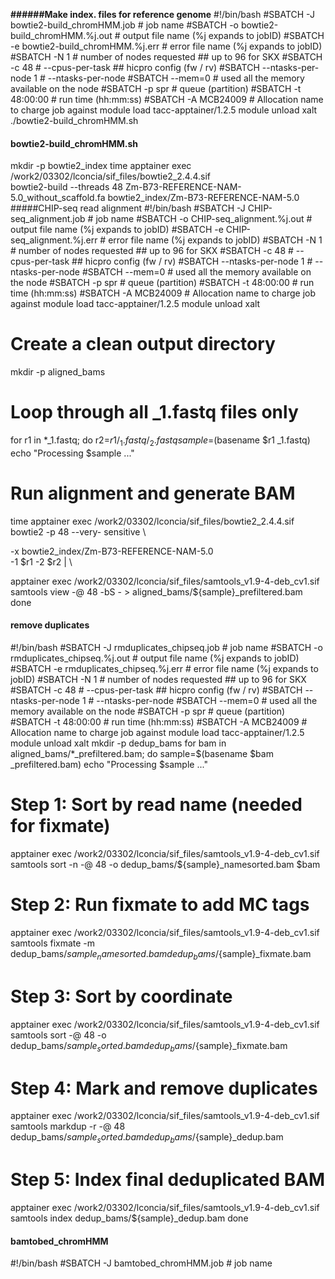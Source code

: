 

**######Make index. files for reference genome**
#!/bin/bash
#SBATCH -J bowtie2-build_chromHMM.job # job name
#SBATCH -o bowtie2-build_chromHMM.%j.out # output file name (%j expands to jobID)
#SBATCH -e bowtie2-build_chromHMM.%j.err # error file name (%j expands to jobID)
#SBATCH -N 1 # number of nodes requested ## up to 96 for SKX
#SBATCH -c 48 # --cpus-per-task ## hicpro config (fw / rv)
#SBATCH --ntasks-per-node 1 # --ntasks-per-node
#SBATCH --mem=0 # used all the memory available on the node
#SBATCH -p spr # queue (partition)
#SBATCH -t 48:00:00 # run time (hh:mm:ss)
#SBATCH -A MCB24009 # Allocation name to charge job against
module load tacc-apptainer/1.2.5
module unload xalt
./bowtie2-build_chromHMM.sh
#### bowtie2-build_chromHMM.sh
mkdir -p bowtie2_index
time apptainer exec /work2/03302/lconcia/sif_files/bowtie2_2.4.4.sif \
bowtie2-build --threads 48 Zm-B73-REFERENCE-NAM-5.0_without_scaffold.fa
bowtie2_index/Zm-B73-REFERENCE-NAM-5.0
#####CHIP-seq read alignment
#!/bin/bash
#SBATCH -J CHIP-seq_alignment.job # job name
#SBATCH -o CHIP-seq_alignment.%j.out # output file name (%j expands to jobID)
#SBATCH -e CHIP-seq_alignment.%j.err # error file name (%j expands to jobID)
#SBATCH -N 1 # number of nodes requested ## up to 96 for SKX
#SBATCH -c 48 # --cpus-per-task ## hicpro config (fw / rv)
#SBATCH --ntasks-per-node 1 # --ntasks-per-node
#SBATCH --mem=0 # used all the memory available on the node
#SBATCH -p spr # queue (partition)
#SBATCH -t 48:00:00 # run time (hh:mm:ss)
#SBATCH -A MCB24009 # Allocation name to charge job against
module load tacc-apptainer/1.2.5
module unload xalt
# Create a clean output directory
mkdir -p aligned_bams
# Loop through all _1.fastq files only
for r1 in *_1.fastq; do
r2=${r1/_1.fastq/_2.fastq}
sample=$(basename $r1 _1.fastq)
echo "Processing $sample ..."
# Run alignment and generate BAM

time apptainer exec /work2/03302/lconcia/sif_files/bowtie2_2.4.4.sif bowtie2 -p 48 --very-
sensitive \

-x bowtie2_index/Zm-B73-REFERENCE-NAM-5.0 \
-1 $r1 -2 $r2 | \

apptainer exec /work2/03302/lconcia/sif_files/samtools_v1.9-4-deb_cv1.sif samtools view -@
48 -bS - > aligned_bams/${sample}_prefiltered.bam
done
#### remove duplicates
#!/bin/bash
#SBATCH -J rmduplicates_chipseq.job # job name
#SBATCH -o rmduplicates_chipseq.%j.out # output file name (%j expands to jobID)
#SBATCH -e rmduplicates_chipseq.%j.err # error file name (%j expands to jobID)
#SBATCH -N 1 # number of nodes requested ## up to 96 for SKX
#SBATCH -c 48 # --cpus-per-task ## hicpro config (fw / rv)
#SBATCH --ntasks-per-node 1 # --ntasks-per-node
#SBATCH --mem=0 # used all the memory available on the node
#SBATCH -p spr # queue (partition)
#SBATCH -t 48:00:00 # run time (hh:mm:ss)
#SBATCH -A MCB24009 # Allocation name to charge job against
module load tacc-apptainer/1.2.5
module unload xalt
mkdir -p dedup_bams
for bam in aligned_bams/*_prefiltered.bam; do
sample=$(basename $bam _prefiltered.bam)
echo "Processing $sample ..."
# Step 1: Sort by read name (needed for fixmate)
apptainer exec /work2/03302/lconcia/sif_files/samtools_v1.9-4-deb_cv1.sif \
samtools sort -n -@ 48 -o dedup_bams/${sample}_namesorted.bam $bam
# Step 2: Run fixmate to add MC tags
apptainer exec /work2/03302/lconcia/sif_files/samtools_v1.9-4-deb_cv1.sif \
samtools fixmate -m dedup_bams/${sample}_namesorted.bam
dedup_bams/${sample}_fixmate.bam
# Step 3: Sort by coordinate
apptainer exec /work2/03302/lconcia/sif_files/samtools_v1.9-4-deb_cv1.sif \
samtools sort -@ 48 -o dedup_bams/${sample}_sorted.bam
dedup_bams/${sample}_fixmate.bam
# Step 4: Mark and remove duplicates
apptainer exec /work2/03302/lconcia/sif_files/samtools_v1.9-4-deb_cv1.sif \
samtools markdup -r -@ 48 dedup_bams/${sample}_sorted.bam
dedup_bams/${sample}_dedup.bam
# Step 5: Index final deduplicated BAM
apptainer exec /work2/03302/lconcia/sif_files/samtools_v1.9-4-deb_cv1.sif \
samtools index dedup_bams/${sample}_dedup.bam
done
#### bamtobed_chromHMM
#!/bin/bash
#SBATCH -J bamtobed_chromHMM.job # job name
